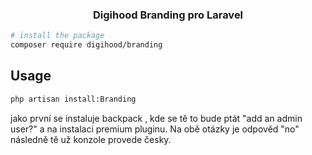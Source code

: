 
<h3 align="center">Digihood Branding pro Laravel</h3>






``` bash
# install the package
composer require digihood/branding
```

## Usage

``` bash
php artisan install:Branding
```

jako první se instaluje backpack , kde se tě to bude ptát "add an admin user?" a na instalaci premium pluginu. Na obě otázky je odpověd "no"
následně tě už konzole provede česky.
